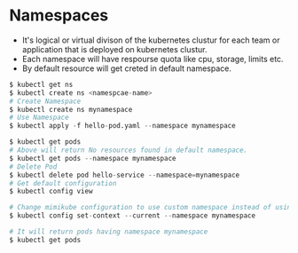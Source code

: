 # Namespaces

- It's logical or virtual divison of the kubernetes clustur for each team or application that is deployed
  on kubernetes clustur.
- Each namespace will have respourse quota like cpu, storage, limits etc.
- By default resource will get creted in default namespace.

```s
$ kubectl get ns
$ kubectl create ns <namespcae-name>
# Create Namespace
$ kubectl create ns mynamespace
# Use Namespace
$ kubectl apply -f hello-pod.yaml --namespace mynamespace

$ kubectl get pods 
# Above will return No resources found in default namespace.
$ kubectl get pods --namespace mynamespace
# Delete Pod
$ kubectl delete pod hello-service --namespace=mynamespace
# Get default configuration
$ kubectl config view

# Change mimikube configuration to use custom namespace instead of using default one
$ kubectl config set-context --current --namespace mynamespace

# It will return pods having namespace mynamespace
$ kubectl get pods




```
